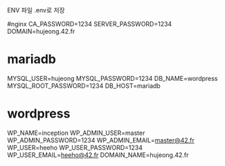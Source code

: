 ENV 파일 .env로 저장

#nginx
CA_PASSWORD=1234
SERVER_PASSWORD=1234
DOMAIN=hujeong.42.fr
# mariadb
MYSQL_USER=hujeong
MYSQL_PASSWORD=1234
DB_NAME=wordpress
MYSQL_ROOT_PASSWORD=1234
DB_HOST=mariadb
# wordpress
WP_NAME=inception
WP_ADMIN_USER=master
WP_ADMIN_PASSWORD=1234
WP_ADMIN_EMAIL=master@42.fr
WP_USER=heeho
WP_USER_PASSWORD=1234
WP_USER_EMAIL=heeho@42.fr
DOMAIN_NAME=hujeong.42.fr
